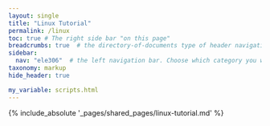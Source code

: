 ```yaml
---
layout: single
title: "Linux Tutorial"
permalink: /linux
toc: true # The right side bar "on this page"
breadcrumbs: true  # the directory-of-documents type of header navigation
sidebar:
  nav: "ele306"  # the left navigation bar. Choose which category you want.
taxonomy: markup
hide_header: true

my_variable: scripts.html
---
```



{% include_absolute '_pages/shared_pages/linux-tutorial.md' %}

